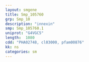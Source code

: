 ```yaml
---
layout: smgene
title: Smp_105760
grp: Smp_10
description: "innexin"
smp: Smp_105760.1
uniprot: "G4VGC5"
length:  1080
cdd: "PHA02748, cl03000, pfam00876"
kk: ns
categories: sm
---
```

